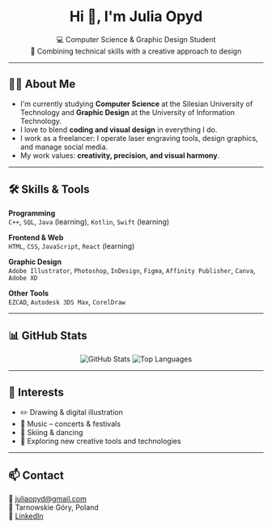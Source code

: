 <h1 align="center">Hi 👋, I'm Julia Opyd</h1>
<p align="center">
💻 Computer Science & Graphic Design Student <br>
🎨 Combining technical skills with a creative approach to design
</p>

---

## 👩‍💻 About Me

- I'm currently studying **Computer Science** at the Silesian University of Technology and **Graphic Design** at the University of Information Technology.
- I love to blend **coding and visual design** in everything I do.
- I work as a freelancer: I operate laser engraving tools, design graphics, and manage social media.
- My work values: **creativity, precision, and visual harmony**.

---

## 🛠️ Skills & Tools

**Programming**  
`C++`, `SQL`, `Java` (learning), `Kotlin`, `Swift` (learning)

**Frontend & Web**  
`HTML`, `CSS`, `JavaScript`, `React` (learning)

**Graphic Design**  
`Adobe Illustrator`, `Photoshop`, `InDesign`, `Figma`, `Affinity Publisher`, `Canva`, `Adobe XD`

**Other Tools**  
`EZCAD`, `Autodesk 3DS Max`, `CorelDraw`

---

## 📊 GitHub Stats

<p align="center">
  <img src="https://github-readme-stats.vercel.app/api?username=juliao876&show_icons=true&theme=radical" alt="GitHub Stats" />
  <img src="https://github-readme-stats.vercel.app/api/top-langs/?username=juliao876&layout=compact&theme=radical" alt="Top Languages" />
</p>

---

## 🎨 Interests

- ✏️ Drawing & digital illustration  
- 🎵 Music – concerts & festivals  
- 🎿 Skiing & dancing  
- 🧠 Exploring new creative tools and technologies  

---

## 📫 Contact

📧 juliaopyd@gmail.com  
📍 Tarnowskie Góry, Poland  
🔗 [LinkedIn](https://www.linkedin.com/in/julia-opyd-04ab5527)
